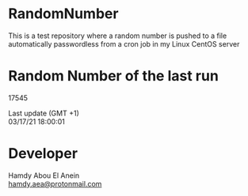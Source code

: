 # RandomNumber    
This is a test repository where a random number is pushed to a file automatically passwordless from a cron job in my Linux CentOS server    
# Random Number of the last run   
17545
      
Last update (GMT +1)    
03/17/21 18:00:01
# Developer    
Hamdy Abou El Anein   
hamdy.aea@protonmail.com

